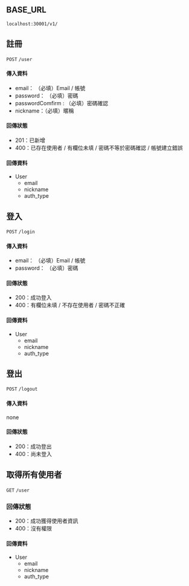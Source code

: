 ## BASE_URL

`localhost:30001/v1/`

## 註冊

`POST` `/user`

#### 傳入資料

- email： （必填）Email / 帳號
- password： （必填）密碼
- passwordComfirm : （必填）密碼確認
- nickname：（必填）暱稱

#### 回傳狀態

- 201：已新增
- 400：已存在使用者 / 有欄位未填 / 密碼不等於密碼確認 / 帳號建立錯誤

#### 回傳資料

- User
  - email
  - nickname
  - auth_type

## 登入

`POST` `/login`

#### 傳入資料

- email： （必填）Email / 帳號
- password： （必填）密碼

#### 回傳狀態

- 200：成功登入
- 400：有欄位未填 / 不存在使用者 / 密碼不正確

#### 回傳資料

- User
  - email
  - nickname
  - auth_type

## 登出

`POST` `/logout`

#### 傳入資料

none

#### 回傳狀態

- 200：成功登出
- 400：尚未登入

## 取得所有使用者

`GET` `/user`

### 回傳狀態

- 200：成功獲得使用者資訊
- 400：沒有權限

#### 回傳資料

- User
  - email
  - nickname
  - auth_type
